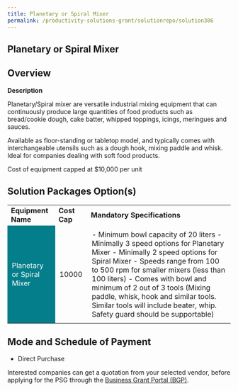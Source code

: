 ```yaml
---
title: Planetary or Spiral Mixer
permalink: /productivity-solutions-grant/solutionrepo/solution386
---
```


## Planetary or Spiral Mixer

## Overview

**Description**

Planetary/Spiral mixer are versatile industrial mixing equipment that  can continuously produce large quantities of food products such as bread/cookie dough, cake batter, whipped toppings, icings, meringues and sauces.

Available as floor-standing or tabletop model, and typically comes with interchangeable utensils such as a dough hook, mixing paddle and whisk. Ideal for companies dealing with soft food products. 

Cost of equipment capped at $10,000 per unit

## Solution Packages Option(s)

<table>
<tr>
<td><b>Equipment Name</b></td>
<td><b>Cost Cap</b></td>
<td><b>Mandatory Specifications</b></td>
</tr>
<tr>
<td style='padding: 10px; background-color: #037E8A; color: #FFFFFF;'>Planetary or Spiral Mixer</td>
<td style='padding: 10px;'>10000</td>
<td style='padding: 10px;'>- Minimum bowl capacity of 20 liters
- Minimally 3 speed options for Planetary Mixer
- Minimally 2 speed options for Spiral Mixer 
- Speeds range from 100 to 500 rpm for smaller mixers (less than 100 liters)
- Comes with bowl and minimum of 2 out of 3 tools (Mixing paddle, whisk, hook and similar tools. Similar tools will include beater, whip. Safety guard should be supportable)


</td>
</tr>
</table>

## Mode and Schedule of Payment

 - Direct Purchase

Interested companies can get a quotation from your selected vendor, before applying for the PSG through the <a href='https://www.businessgrants.gov.sg/' target='_blank' rel='noopener'>Business Grant Portal (BGP)</a>.

<script src="/jquery/resize-tables.js"></script>
